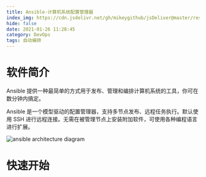```yaml
---
title: Ansible-计算机系统配置管理器
index_img: https://cdn.jsdelivr.net/gh/mikeygithub/jsDeliver@master/resource/img/ansible.jpg
hide: false
date: 2021-01-26 11:28:45
category: DevOps
tags: 自动编排
---
```


# 软件简介

Ansible 提供一种最简单的方式用于发布、管理和编排计算机系统的工具，你可在数分钟内搞定。

Ansible 是一个模型驱动的配置管理器，支持多节点发布、远程任务执行。默认使用 SSH 进行远程连接。无需在被管理节点上安装附加软件，可使用各种编程语言进行扩展。

![ansible architecture diagram](https://cdn.jsdelivr.net/gh/mikeygithub/jsDeliver@master/resource/img/01064642_9GyL.png)

# 快速开始

 
